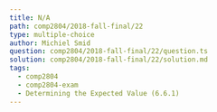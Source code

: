 ```yaml
---
title: N/A
path: comp2804/2018-fall-final/22
type: multiple-choice
author: Michiel Smid
question: comp2804/2018-fall-final/22/question.ts
solution: comp2804/2018-fall-final/22/solution.md
tags:
  - comp2804
  - comp2804-exam
  - Determining the Expected Value (6.6.1)
---
```

